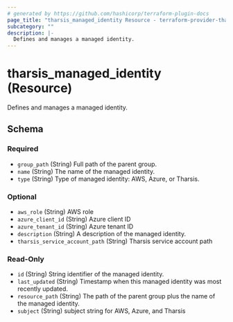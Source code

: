 ```yaml
---
# generated by https://github.com/hashicorp/terraform-plugin-docs
page_title: "tharsis_managed_identity Resource - terraform-provider-tharsis"
subcategory: ""
description: |-
  Defines and manages a managed identity.
---
```


# tharsis_managed_identity (Resource)

Defines and manages a managed identity.



<!-- schema generated by tfplugindocs -->
## Schema

### Required

- `group_path` (String) Full path of the parent group.
- `name` (String) The name of the managed identity.
- `type` (String) Type of managed identity: AWS, Azure, or Tharsis.

### Optional

- `aws_role` (String) AWS role
- `azure_client_id` (String) Azure client ID
- `azure_tenant_id` (String) Azure tenant ID
- `description` (String) A description of the managed identity.
- `tharsis_service_account_path` (String) Tharsis service account path

### Read-Only

- `id` (String) String identifier of the managed identity.
- `last_updated` (String) Timestamp when this managed identity was most recently updated.
- `resource_path` (String) The path of the parent group plus the name of the managed identity.
- `subject` (String) subject string for AWS, Azure, and Tharsis


